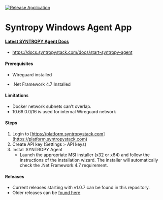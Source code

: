 [![Release Application](https://github.com/SyntropyNet/windows-app/actions/workflows/pipelines.yml/badge.svg)](https://github.com/SyntropyNet/windows-app/actions/workflows/pipelines.yml)

# Syntropy Windows Agent App

#### [Latest SYNTROPY Agent Docs](https://docs.syntropystack.com/docs/start-syntropy-agent) 
- https://docs.syntropystack.com/docs/start-syntropy-agent

#### Prerequisites

* Wireguard installed

* .Net Framework 4.7 Installed

#### Limitations

* Docker network subnets can't overlap.
* 10.69.0.0/16 is used for internal Wireguard network

#### Steps
1. Login to [https://platform.syntropystack.com](https://platform.syntropystack.com) 
2. Create API key (Settings > API keys)
3. Install SYNTROPY Agent
    - Launch the appropriate MSI installer (x32 or x64) and follow the instructions of the installation wizard. The installer will automatically check the .Net Framework 4.7 requirement.

#### Releases
* Current releases starting with v1.0.7 can be found in this repository.
* Older releases can be [found here](https://github.com/SyntropyNet/windows-application)
